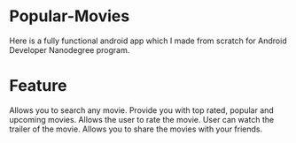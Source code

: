 # Popular-Movies
Here is a fully functional android app which I made from scratch for Android Developer Nanodegree program. 


# Feature
 Allows you to search any movie.
 Provide you with top rated, popular and upcoming movies.
 Allows the user to rate the movie.
 User can watch the trailer of the movie.
 Allows you to share the movies with your friends.
